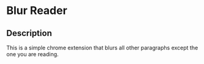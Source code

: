 # Blur Reader

## Description

This is a simple chrome extension that blurs all other paragraphs except the one you are reading.